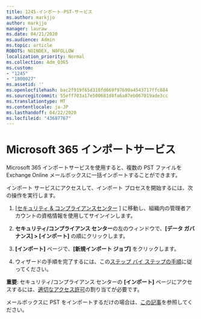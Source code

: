 ```yaml
---
title: 1245-インポート-PST-サービス
ms.author: markjjo
author: markjjo
manager: lauraw
ms.date: 04/21/2020
ms.audience: Admin
ms.topic: article
ROBOTS: NOINDEX, NOFOLLOW
localization_priority: Normal
ms.collection: Adm_O365
ms.custom:
- "1245"
- "1800027"
ms.assetid: ''
ms.openlocfilehash: bac2f919f65d318fd669f97690a4543717ffc884
ms.sourcegitcommit: 55eff703a17e500681d8fa6a87eb067019ade3cc
ms.translationtype: MT
ms.contentlocale: ja-JP
ms.lasthandoff: 04/22/2020
ms.locfileid: "43687767"
---
```

# <a name="microsoft-365-import-service"></a>Microsoft 365 インポートサービス

Microsoft 365 インポートサービスを使用すると、複数の PST ファイルを Exchange Online メールボックスに一括インポートすることができます。

インポート サービスにアクセスして、インポート プロセスを開始するには、次の操作を実行します。

1. [[セキュリティ & コンプライアンスセンター](https://protection.office.com) ] に移動し、組織内の管理者アカウントの資格情報を使用してサインインします。

2. **セキュリティ/コンプライアンス センター**の左のウィンドウで、**[データ ガバナンス] > [インポート]** の順にクリックします。

3. **[インポート]** ページで、**[新規インポート ジョブ]** をクリックします。

4. ウィザードの手順を完了するには、この[ステップ バイ ステップの手順](https://docs.microsoft.com/office365/securitycompliance/use-network-upload-to-import-pst-files)に従ってください。

**重要**: セキュリティ/コンプライアンス センターの **[インポート]** ページにアクセスするには、[適切なアクセス許可](https://docs.microsoft.com/office365/securitycompliance/use-network-upload-to-import-pst-files#before-you-begin)の割り当てが必要です。

メールボックスに PST をインポートするだけの場合は、[この記事](https://support.office.com/article/import-email-contacts-and-calendar-from-an-outlook-pst-file-431a8e9a-f99f-4d5f-ae48-ded54b3440ac)を参照してください。
